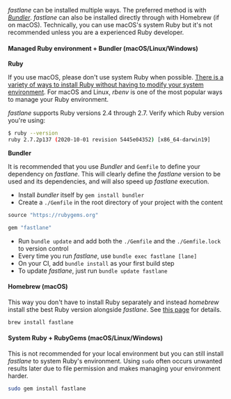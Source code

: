 _fastlane_ can be installed multiple ways. The preferred method is with [_Bundler_](https://bundler.io). _fastlane_ can also be installed directly through with Homebrew (if on macOS). Technically, you can use macOS's system Ruby but it's not recommended unless you are a experienced Ruby developer.

#### Managed Ruby environment + Bundler (macOS/Linux/Windows)

**Ruby**

If you use macOS, please don't use system Ruby when possible. [There is a variety of ways to install Ruby without having to modify your system environment](https://www.ruby-lang.org/en/documentation/installation/#managers). For macOS and Linux, _rbenv_ is one of the most popular ways to manage your Ruby environment.

_fastlane_ supports Ruby versions 2.4 through 2.7. Verify which Ruby version you're using:

```sh
$ ruby --version
ruby 2.7.2p137 (2020-10-01 revision 5445e04352) [x86_64-darwin19]
```

**Bundler**

It is recommended that you use _Bundler_ and `Gemfile` to define your dependency on _fastlane_. This will clearly define the  _fastlane_ version to be used and its dependencies, and will also speed up _fastlane_ execution.

- Install _bundler_ itself by `gem install bundler`
- Create a `./Gemfile` in the root directory of your project with the content
```ruby
source "https://rubygems.org"

gem "fastlane"
```
- Run `bundle update` and add both the `./Gemfile` and the `./Gemfile.lock` to version control
- Every time you run _fastlane_, use `bundle exec fastlane [lane]`
- On your CI, add `bundle install` as your first build step
- To update _fastlane_, just run `bundle update fastlane`

#### Homebrew (macOS)

This way you don't have to install Ruby separately and instead _homebrew_ install sthe best Ruby version alongside _fastlane_.
See [this page](https://formulae.brew.sh/formula/fastlane) for details.

```sh
brew install fastlane
```

#### System Ruby + RubyGems (macOS/Linux/Windows)

This is not recommended for your local environment but you can still install _fastlane_ to system Ruby's environment. Using `sudo` often occurs unwanted results later due to file permission and makes managing your environment harder.

```sh
sudo gem install fastlane
```
